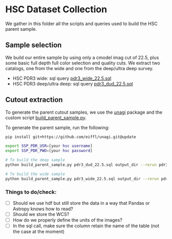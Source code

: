 # HSC Dataset Collection 

We gather in this folder all the scripts and queries used to build the HSC parent sample.

## Sample selection

We build our entire sample by using only a cmodel imag cut of 22.5, plus some basic full depth full color selection and quality cuts. We extract two catalogs, one from the wide and one from the deep/ultra deep survey.

- HSC PDR3 wide: sql query [pdr3_wide_22.5.sql](pdr3_wide_22.5.sql)
- HSC PDR3 deep/ultra deep: sql query [pdr3_dud_22.5.sql](pdr3_dud_22.5.sql)

## Cutout extraction

To generate the parent cutout samples, we use the [unagi](https://github.com/dr-guangtou/unagi) package and the custom script [build_parent_sample.py](build_parent_sample.py).

To generate the parent sample, run the following:
```bash
pip install git+https://github.com/eiffl/unagi.git@update

export SSP_PDR_USR=[your hsc username]
export SSP_PDR_PWD=[your hsc password]

# To build the deep sample
python build_parent_sample.py pdr3_dud_22.5.sql output_dir --rerun pdr3_dud_rev

# To build the wide sample
python build_parent_sample.py pdr3_wide_22.5.sql output_dir --rerun pdr3_wide
```



### Things to do/check:
- [ ] Should we use hdf but still store the data in a way that Pandas or Astropy knows how to read? 
- [ ] Should we store the WCS?
- [ ] How do we properly define the units of the images?
- [ ] In the sql call, make sure the column retain the name of the table (not the case at the moment)
